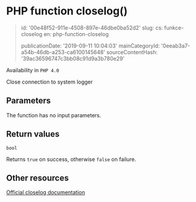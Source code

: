 PHP function closelog()
=======================

> id: '00e48f52-911e-4508-897e-46dbe0ba52d2'
> slug:
> 	cs: funkce-closelog
> 	en: php-function-closelog
> 
> publicationDate: '2019-09-11 10:04:03'
> mainCategoryId: '0eeab3a7-a54b-46db-a253-ca6100145648'
> sourceContentHash: '39ac36596747c3bb08c91d9a3b780e29'

Availability in `PHP 4.0`

Close connection to system logger


Parameters
--------------

The function has no input parameters.

Return values
----------------

`bool`

Returns `true` on success, otherwise `false` on failure.

Other resources
------------

[Official closelog documentation](https://www.php.net/manual/en/function.closelog.php)

